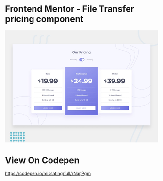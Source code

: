 # Frontend Mentor - File Transfer pricing component

![Design preview for the File Transfer pricing component coding challenge](./design/desktop-preview.jpg)

# View On Codepen

https://codepen.io/missating/full/rNapPgm
